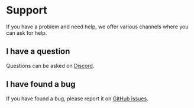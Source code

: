 # Support

If you have a problem and need help, we offer various channels where you can ask for help.

## I have a question

Questions can be asked on [Discord](https://discordapp.com/invite/VYzsydb).

## I have found a bug

If you have found a bug, please report it on [GitHub issues](https://github.com/refinedmods/refinedarchitect-template/issues).